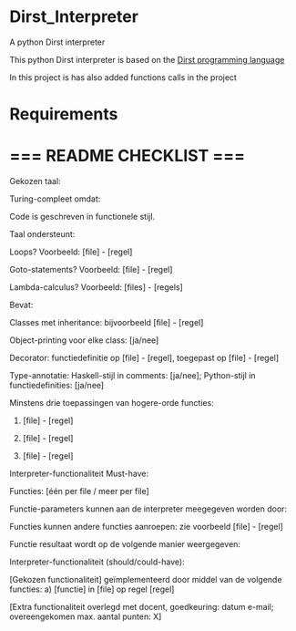 # Dirst_Interpreter
A python Dirst interpreter

This python Dirst interpreter is based on the [Dirst programming language](https://esolangs.org/wiki/Dirst)

In this project is has also added functions calls in the project


# Requirements






# === README CHECKLIST ===

Gekozen taal:

Turing-compleet omdat:

 

Code is geschreven in functionele stijl.

 

Taal ondersteunt:

Loops? Voorbeeld: [file] - [regel]

Goto-statements? Voorbeeld: [file] - [regel]

Lambda-calculus? Voorbeeld: [files] - [regels]

 

Bevat:

Classes met inheritance: bijvoorbeeld [file] - [regel]

Object-printing voor elke class: [ja/nee]

Decorator: functiedefinitie op [file] - [regel], toegepast op [file] - [regel]

Type-annotatie: Haskell-stijl in comments: [ja/nee]; Python-stijl in functiedefinities: [ja/nee]

Minstens drie toepassingen van hogere-orde functies:

1. [file] - [regel]

2. [file] - [regel]

3. [file] - [regel]

 

Interpreter-functionaliteit Must-have:

Functies: [één per file / meer per file]

Functie-parameters kunnen aan de interpreter meegegeven worden door:

Functies kunnen andere functies aanroepen: zie voorbeeld [file] - [regel]

Functie resultaat wordt op de volgende manier weergegeven:

 

Interpreter-functionaliteit (should/could-have):

[Gekozen functionaliteit] geïmplementeerd door middel van de volgende functies: a) [functie] in [file] op regel [regel]

[Extra functionaliteit overlegd met docent, goedkeuring: datum e-mail; overeengekomen max. aantal punten: X]